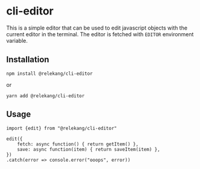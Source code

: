 # cli-editor

This is a simple editor that can be used to edit javascript objects with the current
editor in the terminal. The editor is fetched with `EDITOR` environment variable.

## Installation

```shell
npm install @relekang/cli-editor
```
or
```shell
yarn add @relekang/cli-editor
```

## Usage

```
import {edit} from "@relekang/cli-editor"

edit({
    fetch: async function() { return getItem() },
    save: async function(item) { return saveItem(item) },
})
.catch(error => console.error("ooops", error))
```